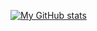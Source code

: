 

[![My GitHub stats](https://github-readme-stats.vercel.app/api?username=ComedyStudios)](https://github.com/anuraghazra/github-readme-stats)
